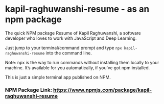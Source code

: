 # kapil-raghuwanshi-resume - as an npm package 
The quick NPM package Resume of Kapil Raghuwanshi, a software developer who loves to work with JavaScript and Deep Learning.

Just jump to your terminal/command prompt and type `npx kapil-raghuwanshi-resume` into the command line.

Note: npx is the way to run commands without installing them locally to your machine. It’s available for you automatically, if you’ve got npm installed.

This is just a simple terminal app published on NPM.

### NPM Package Link: https://www.npmjs.com/package/kapil-raghuwanshi-resume